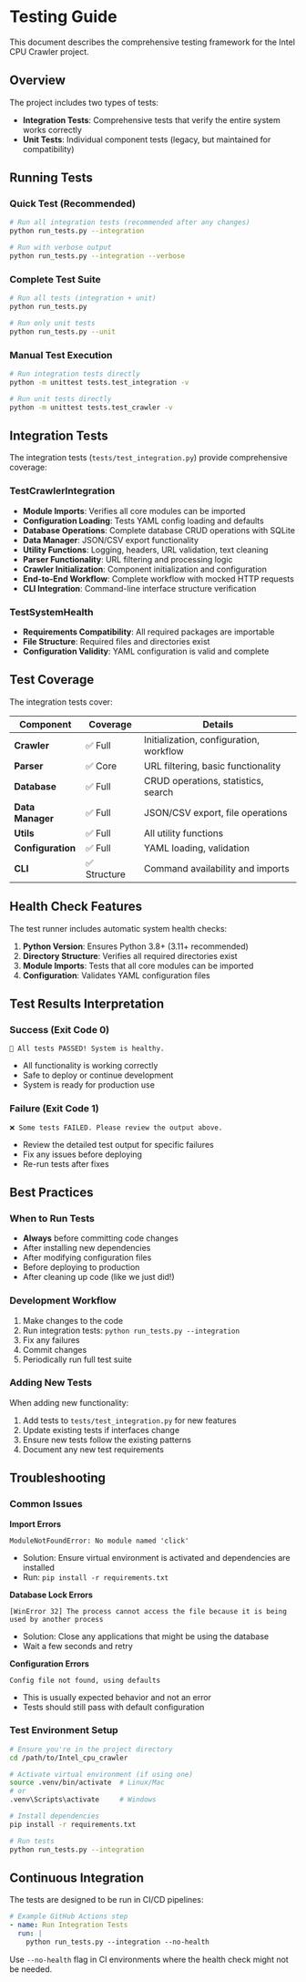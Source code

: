 # Testing Guide

This document describes the comprehensive testing framework for the Intel CPU Crawler project.

## Overview

The project includes two types of tests:
- **Integration Tests**: Comprehensive tests that verify the entire system works correctly
- **Unit Tests**: Individual component tests (legacy, but maintained for compatibility)

## Running Tests

### Quick Test (Recommended)
```bash
# Run all integration tests (recommended after any changes)
python run_tests.py --integration

# Run with verbose output
python run_tests.py --integration --verbose
```

### Complete Test Suite
```bash
# Run all tests (integration + unit)
python run_tests.py

# Run only unit tests
python run_tests.py --unit
```

### Manual Test Execution
```bash
# Run integration tests directly
python -m unittest tests.test_integration -v

# Run unit tests directly  
python -m unittest tests.test_crawler -v
```

## Integration Tests

The integration tests (`tests/test_integration.py`) provide comprehensive coverage:

### TestCrawlerIntegration
- **Module Imports**: Verifies all core modules can be imported
- **Configuration Loading**: Tests YAML config loading and defaults
- **Database Operations**: Complete database CRUD operations with SQLite
- **Data Manager**: JSON/CSV export functionality
- **Utility Functions**: Logging, headers, URL validation, text cleaning
- **Parser Functionality**: URL filtering and processing logic
- **Crawler Initialization**: Component initialization and configuration
- **End-to-End Workflow**: Complete workflow with mocked HTTP requests
- **CLI Integration**: Command-line interface structure verification

### TestSystemHealth
- **Requirements Compatibility**: All required packages are importable
- **File Structure**: Required files and directories exist
- **Configuration Validity**: YAML configuration is valid and complete

## Test Coverage

The integration tests cover:

| Component | Coverage | Details |
|-----------|----------|---------|
| **Crawler** | ✅ Full | Initialization, configuration, workflow |
| **Parser** | ✅ Core | URL filtering, basic functionality |
| **Database** | ✅ Full | CRUD operations, statistics, search |
| **Data Manager** | ✅ Full | JSON/CSV export, file operations |
| **Utils** | ✅ Full | All utility functions |
| **Configuration** | ✅ Full | YAML loading, validation |
| **CLI** | ✅ Structure | Command availability and imports |

## Health Check Features

The test runner includes automatic system health checks:

1. **Python Version**: Ensures Python 3.8+ (3.11+ recommended)
2. **Directory Structure**: Verifies all required directories exist
3. **Module Imports**: Tests that all core modules can be imported
4. **Configuration**: Validates YAML configuration files

## Test Results Interpretation

### Success (Exit Code 0)
```
🎉 All tests PASSED! System is healthy.
```
- All functionality is working correctly
- Safe to deploy or continue development
- System is ready for production use

### Failure (Exit Code 1)
```
❌ Some tests FAILED. Please review the output above.
```
- Review the detailed test output for specific failures
- Fix any issues before deploying
- Re-run tests after fixes

## Best Practices

### When to Run Tests
- **Always** before committing code changes
- After installing new dependencies
- After modifying configuration files
- Before deploying to production
- After cleaning up code (like we just did!)

### Development Workflow
1. Make changes to the code
2. Run integration tests: `python run_tests.py --integration`
3. Fix any failures
4. Commit changes
5. Periodically run full test suite

### Adding New Tests
When adding new functionality:
1. Add tests to `tests/test_integration.py` for new features
2. Update existing tests if interfaces change
3. Ensure new tests follow the existing patterns
4. Document any new test requirements

## Troubleshooting

### Common Issues

**Import Errors**
```
ModuleNotFoundError: No module named 'click'
```
- Solution: Ensure virtual environment is activated and dependencies are installed
- Run: `pip install -r requirements.txt`

**Database Lock Errors**
```
[WinError 32] The process cannot access the file because it is being used by another process
```
- Solution: Close any applications that might be using the database
- Wait a few seconds and retry

**Configuration Errors**
```
Config file not found, using defaults
```
- This is usually expected behavior and not an error
- Tests should still pass with default configuration

### Test Environment Setup
```bash
# Ensure you're in the project directory
cd /path/to/Intel_cpu_crawler

# Activate virtual environment (if using one)
source .venv/bin/activate  # Linux/Mac
# or
.venv\Scripts\activate     # Windows

# Install dependencies
pip install -r requirements.txt

# Run tests
python run_tests.py --integration
```

## Continuous Integration

The tests are designed to be run in CI/CD pipelines:

```yaml
# Example GitHub Actions step
- name: Run Integration Tests
  run: |
    python run_tests.py --integration --no-health
```

Use `--no-health` flag in CI environments where the health check might not be needed.
